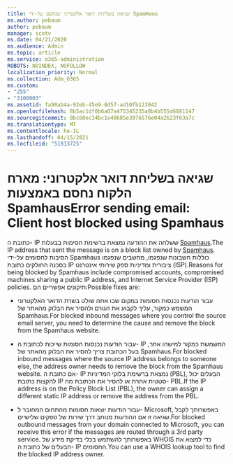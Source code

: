 ```yaml
---
title: שגיאה בשליחת דואר אלקטרוני שנחסם על-ידי SpamHaus
ms.author: pebaum
author: pebaum
manager: scotv
ms.date: 04/21/2020
ms.audience: Admin
ms.topic: article
ms.service: o365-administration
ROBOTS: NOINDEX, NOFOLLOW
localization_priority: Normal
ms.collection: Adm_O365
ms.custom:
- "255"
- "3100003"
ms.assetid: fa98ab4a-92eb-45e9-8d57-ad10fb123042
ms.openlocfilehash: 8b5ac1df0b6a07a475345235a8b4b555d6881147
ms.sourcegitcommit: 8bc60ec34bc1e40685e3976576e04a2623f63a7c
ms.translationtype: MT
ms.contentlocale: he-IL
ms.lasthandoff: 04/15/2021
ms.locfileid: "51813725"
---
```

# <a name="error-sending-email-client-host-blocked-using-spamhaus"></a><span data-ttu-id="a70a5-102">שגיאה בשליחת דואר אלקטרוני: מארח הלקוח נחסם באמצעות Spamhaus</span><span class="sxs-lookup"><span data-stu-id="a70a5-102">Error sending email: Client host blocked using Spamhaus</span></span>

<span data-ttu-id="a70a5-103">כתובת ה- IP ששלחה את ההודעה נמצאת ברשימת חסימות בבעלות [Spamhaus](https://go.microsoft.com/fwlink/p/?linkid=123245).</span><span class="sxs-lookup"><span data-stu-id="a70a5-103">The IP address that sent the message is on a block list owned by [Spamhaus](https://go.microsoft.com/fwlink/p/?linkid=123245).</span></span> <span data-ttu-id="a70a5-104">הסיבות לחסומים על-ידי Spamhaus כוללות חשבונות שנפגמו, מחשבים שנפגמו בסכנה החולקים כתובת IP ציבורית ומדיניות ספק שירותי אינטרנט (ISP).</span><span class="sxs-lookup"><span data-stu-id="a70a5-104">Reasons for being blocked by Spamhaus include compromised accounts, compromised machines sharing a public IP address, and Internet Service Provider (ISP) policies.</span></span> <span data-ttu-id="a70a5-105">תיקונים אפשריים הם:</span><span class="sxs-lookup"><span data-stu-id="a70a5-105">Possible fixes are:</span></span>
  
- <span data-ttu-id="a70a5-106">עבור הודעות נכנסות חסומות במקום שבו אתה שולט בשרת הדואר האלקטרוני המשמש כמקור, עליך לקבוע את הגורם ולהסיר את הבלוק מהאתר של Spamhaus.</span><span class="sxs-lookup"><span data-stu-id="a70a5-106">For blocked inbound messages where you control the source email server, you need to determine the cause and remove the block from the Spamhaus website.</span></span>

- <span data-ttu-id="a70a5-107">עבור הודעות נכנסות חסומות שייכות לכתובת ה- IP המשמשת כמקור למישהו אחר, בעל הכתובת צריך להסיר את הבלוק מהאתר של Spamhaus.</span><span class="sxs-lookup"><span data-stu-id="a70a5-107">For blocked inbound messages where the source IP address belongs to someone else, the address owner needs to remove the block from the Spamhaus website.</span></span> <span data-ttu-id="a70a5-108">אם כתובת ה- IP נמצאת ברשימת בלוקי המדיניות (PBL), הבעלים יכול להקצות כתובת IP סטטית אחרת או להסיר את הכתובת מה- PBL.</span><span class="sxs-lookup"><span data-stu-id="a70a5-108">If the IP address is on the Policy Block List (PBL), the owner can assign a different static IP address or remove the address from the PBL.</span></span>

- <span data-ttu-id="a70a5-109">עבור הודעות יוצאות חסומות מהתחום המחובר ל- Microsoft, באפשרותך לקבל שגיאה זו אם ההודעות מנותב דרך שירות של ספקים שלישיים.</span><span class="sxs-lookup"><span data-stu-id="a70a5-109">For blocked outbound messages from your domain connected to Microsoft, you can receive this error if the messages are routed through a 3rd party service.</span></span> <span data-ttu-id="a70a5-110">באפשרותך להשתמש בכלי בדיקת מידע של WHOIS כדי למצוא את הבעלים של כתובת ה- IP החסומים.</span><span class="sxs-lookup"><span data-stu-id="a70a5-110">You can use a WHOIS lookup tool to find the blocked IP address owner.</span></span>

